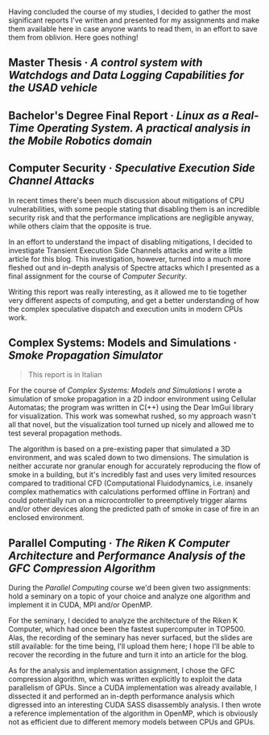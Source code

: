 Having concluded the course of my studies, I decided to gather the most significant reports I've written and presented for my assignments and make them available here in case anyone wants to read them, in an effort to save them from oblivion. Here goes nothing!

## Master Thesis · *A control system with Watchdogs and Data Logging Capabilities for the USAD vehicle*

## Bachelor's Degree Final Report · *Linux as a Real-Time Operating System. A practical analysis in the Mobile Robotics domain*

## Computer Security · *Speculative Execution Side Channel Attacks* 

In recent times there's been much discussion about mitigations of CPU vulnerabilities, with some people stating that disabling them is an incredible security risk and that the performance implications are negligible anyway, while others claim that the opposite is true.

In an effort to understand the impact of disabling mitigations, I decided to investigate Transient Execution Side Channels attacks and write a little article for this blog. This investigation, however, turned into a much more fleshed out and in-depth analysis of Spectre attacks which I presented as a final assignment for the course of *Computer Security*.

Writing this report was really interesting, as it allowed me to tie together very different aspects of computing, and get a better understanding of how the complex speculative dispatch and execution units in modern CPUs work.

## Complex Systems: Models and Simulations · *Smoke Propagation Simulator*

> This report is in Italian

For the course of *Complex Systems: Models and Simulations* I wrote a simulation of smoke propagation in a 2D indoor environment using Cellular Automatas; the program was written in C(++) using the Dear ImGui library for visualization. This work was somewhat rushed, so my approach wasn't all that novel, but the visualization tool turned up nicely and allowed me to test several propagation methods.

The algorithm is based on a pre-existing paper that simulated a 3D environment, and was scaled down to two dimensions. The simulation is neither accurate nor granular enough for accurately reproducing the flow of smoke in a building, but it's incredibly fast and uses very limited resources compared to traditional CFD (Computational Fluidodynamics, i.e. insanely complex mathematics with calculations performed offline in Fortran) and could potentially run on a microcontroller to preemptively trigger alarms and/or other devices along the predicted path of smoke in case of fire in an enclosed environment.

## Parallel Computing · *The Riken K Computer Architecture* and *Performance Analysis of the GFC Compression Algorithm*

During the *Parallel Computing* course we'd been given two assignments: hold a seminary on a topic of your choice and analyze one algorithm and implement it in CUDA, MPI and/or OpenMP.

For the seminary, I decided to analyze the architecture of the Riken K Computer, which had once been the fastest supercomputer in TOP500. Alas, the recording of the seminary has never surfaced, but the slides are still available: for the time being, I'll upload them here; I hope I'll be able to recover the recording in the future and turn it into an article for the blog.

As for the analysis and implementation assignment, I chose the GFC compression algorithm, which was written explicitly to exploit the data parallelism of GPUs. Since a CUDA implementation was already available, I dissected it and performed an in-depth performance analysis which digressed into an interesting CUDA SASS disassembly analysis. I then wrote a reference implementation of the algorithm in OpenMP, which is obviously not as efficient due to different memory models between CPUs and GPUs.

<!--
## Analysis of the "CouchDB" database

Another very interesting report I wrote is an analysis of how the CouchDB non-relational database works internally.

I won't be sharing this work for the time being, as I wasn't the sole author. 
-->